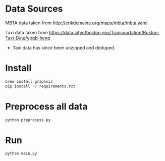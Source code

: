 # Data Sources

MBTA data taken from http://erikdemaine.org/maps/mbta/mbta.yaml

Taxi data taken from https://data.cityofboston.gov/Transportation/Boston-Taxi-Data/ypqb-henq
  - Taxi data has since been unzipped and deduped.


# Install
```sh
brew install graphviz
pip install -r requirements.txt
```

# Preprocess all data
```sh
python preprocess.py
```

# Run
```sh
python main.py
```